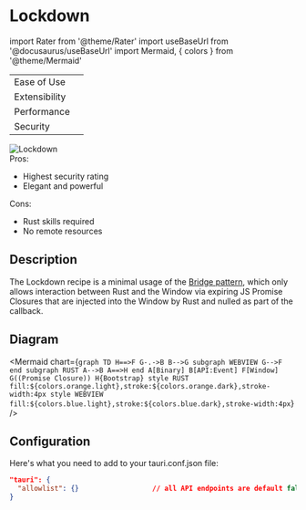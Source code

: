 # Lockdown

import Rater from '@theme/Rater'
import useBaseUrl from '@docusaurus/useBaseUrl'
import Mermaid, { colors } from '@theme/Mermaid'

<div className="row">
  <div className="col col--4">
    <table>
      <tr>
        <td>Ease of Use</td>
        <td><Rater value="2"/></td>
      </tr>
      <tr>
        <td>Extensibility</td>
        <td><Rater value="4"/></td>
      </tr>
      <tr>
        <td>Performance</td>
        <td><Rater value="5"/></td>
      </tr>
      <tr>
        <td>Security</td>
        <td><Rater value="5" color="#fff04d"/></td>
      </tr>
    </table>
  </div>
  <div className="col col--4 pattern-logo">
    <img src={useBaseUrl('img/recipes/Lockdown.svg')} alt="Lockdown" />
  </div>
  <div className="col col--4">
    Pros:
    <ul>
      <li>Highest security rating</li>
      <li>Elegant and powerful</li>
    </ul>
    Cons:
    <ul>
      <li>Rust skills required</li>
      <li>No remote resources</li>
    </ul>
  </div>
</div>

## Description

The Lockdown recipe is a minimal usage of the [Bridge pattern](./bridge.md), which only allows interaction between Rust and the Window via expiring JS Promise Closures that are injected into the Window by Rust and nulled as part of the callback.

## Diagram

<Mermaid chart={`graph TD H==>F G-.->B B-->G subgraph WEBVIEW G-->F end subgraph RUST A-->B A==>H end A[Binary] B[API:Event] F[Window] G((Promise Closure)) H{Bootstrap} style RUST fill:${colors.orange.light},stroke:${colors.orange.dark},stroke-width:4px style WEBVIEW fill:${colors.blue.light},stroke:${colors.blue.dark},stroke-width:4px`} />

## Configuration

Here's what you need to add to your tauri.conf.json file:

```json
"tauri": {
  "allowlist": {}                  // all API endpoints are default false
}
```
